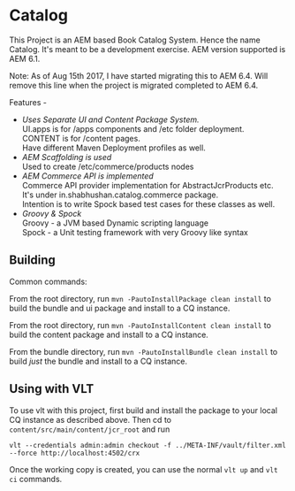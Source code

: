 Catalog
========

This Project is an AEM based Book Catalog System. Hence the name Catalog. 
It's meant to be a development exercise. AEM version supported is AEM 6.1.

Note: As of Aug 15th 2017, I have started migrating this to AEM 6.4. Will remove this line when the project is migrated completed to AEM 6.4.

Features -
-   *Uses Separate UI and Content Package System.*  
    UI.apps is for /apps components and /etc folder deployment.  
    CONTENT is for /content pages.  
    Have different Maven Deployment profiles as well.
-   *AEM Scaffolding is used*  
    Used to create /etc/commerce/products nodes  
-   *AEM Commerce API is implemented*  
    Commerce API provider implementation for AbstractJcrProducts etc.  
    It's under in.shabhushan.catalog.commerce package.  
    Intention is to write Spock based test cases for these classes as well.
-   *Groovy & Spock*  
    Groovy - a JVM based Dynamic scripting language  
    Spock - a Unit testing framework with very Groovy like syntax  

Building
--------

Common commands:

From the root directory, run ``mvn -PautoInstallPackage clean install`` to build the bundle and ui package and install to a CQ instance.

From the root directory, run ``mvn -PautoInstallContent clean install`` to build the content package and install to a CQ instance.

From the bundle directory, run ``mvn -PautoInstallBundle clean install`` to build *just* the bundle and install to a CQ instance.

Using with VLT
--------------

To use vlt with this project, first build and install the package to your local CQ instance as described above. Then cd to `content/src/main/content/jcr_root` and run

    vlt --credentials admin:admin checkout -f ../META-INF/vault/filter.xml --force http://localhost:4502/crx

Once the working copy is created, you can use the normal ``vlt up`` and ``vlt ci`` commands.

